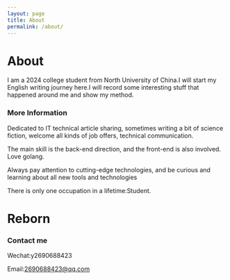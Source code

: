 ```yaml
---
layout: page
title: About
permalink: /about/
---
```

# About

I am a 2024 college student from North University of China.I will start my English writing journey here.I will record some interesting stuff that happened around me and show my method.

### More Information

Dedicated to IT technical article sharing, sometimes writing a bit of science fiction, welcome all kinds of job offers, technical communication.

The main skill is the back-end direction, and the front-end is also involved. Love golang.

Always pay attention to cutting-edge technologies, and be curious and learning about all new tools and technologies 

There is only one occupation in a lifetime:Student.

# Reborn

### Contact me

Wechat:y2690688423

Email:2690688423@qq.com